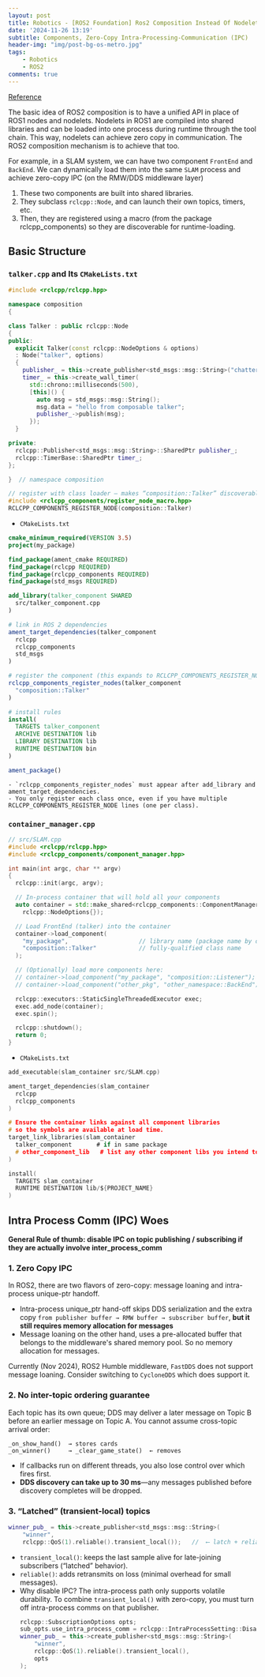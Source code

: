 ```yaml
---
layout: post
title: Robotics - [ROS2 Foundation] Ros2 Composition Instead Of Nodelets
date: '2024-11-26 13:19'
subtitle: Components, Zero-Copy Intra-Processing-Communication (IPC)
header-img: "img/post-bg-os-metro.jpg"
tags:
    - Robotics
    - ROS2
comments: true
---
```


[Reference](https://docs.ros.org/en/humble/Concepts/Intermediate/About-Composition.html#id2)

The basic idea of ROS2 composition is to have a unified API in place of ROS1 nodes and nodelets. Nodelets in ROS1 are compiled into shared libraries and can be loaded into one process during runtime through the tool chain. This way, nodelets can achieve zero copy in communication. The ROS2 composition mechanism is to achieve that too.

For example, in a SLAM system, we can have two component `FrontEnd` and `BackEnd`. We can dynamically load them into the same `SLAM` process and achieve zero-copy IPC (on the RMW/DDS middleware layer)

1. These two components are built into shared libraries. 
2. They subclass `rclcpp::Node`, and can launch their own topics, timers, etc. 
3. Then, they are registered using a macro (from the package rclcpp_components) so they are discoverable for runtime-loading.

## Basic Structure

### `talker.cpp` and Its `CMakeLists.txt`

```cpp
#include <rclcpp/rclcpp.hpp>

namespace composition
{

class Talker : public rclcpp::Node
{
public:
  explicit Talker(const rclcpp::NodeOptions & options)
  : Node("talker", options)
  {
    publisher_ = this->create_publisher<std_msgs::msg::String>("chatter", 10);
    timer_ = this->create_wall_timer(
      std::chrono::milliseconds(500),
      [this]() {
        auto msg = std_msgs::msg::String();
        msg.data = "hello from composable talker";
        publisher_->publish(msg);
      });
  }

private:
  rclcpp::Publisher<std_msgs::msg::String>::SharedPtr publisher_;
  rclcpp::TimerBase::SharedPtr timer_;
};

}  // namespace composition

// register with class loader — makes “composition::Talker” discoverable
#include <rclcpp_components/register_node_macro.hpp>
RCLCPP_COMPONENTS_REGISTER_NODE(composition::Talker)
```

- `CMakeLists.txt`

```cmake
cmake_minimum_required(VERSION 3.5)
project(my_package)

find_package(ament_cmake REQUIRED)
find_package(rclcpp REQUIRED)
find_package(rclcpp_components REQUIRED)
find_package(std_msgs REQUIRED)

add_library(talker_component SHARED
  src/talker_component.cpp
)

# link in ROS 2 dependencies
ament_target_dependencies(talker_component
  rclcpp
  rclcpp_components
  std_msgs
)

# register the component (this expands to RCLCPP_COMPONENTS_REGISTER_NODE)
rclcpp_components_register_nodes(talker_component
  "composition::Talker"
)

# install rules
install(
  TARGETS talker_component
  ARCHIVE DESTINATION lib
  LIBRARY DESTINATION lib
  RUNTIME DESTINATION bin
)

ament_package()
```
    - `rclcpp_components_register_nodes` must appear after add_library and ament_target_dependencies.
    - You only register each class once, even if you have multiple RCLCPP_COMPONENTS_REGISTER_NODE lines (one per class).

### `container_manager.cpp`

```cpp
// src/SLAM.cpp
#include <rclcpp/rclcpp.hpp>
#include <rclcpp_components/component_manager.hpp>

int main(int argc, char ** argv)
{
  rclcpp::init(argc, argv);

  // In-process container that will hold all your components
  auto container = std::make_shared<rclcpp_components::ComponentManager>(
    rclcpp::NodeOptions{});

  // Load FrontEnd (talker) into the container
  container->load_component(
    "my_package",                    // library name (package name by default)
    "composition::Talker"            // fully-qualified class name
  );

  // (Optionally) load more components here:
  // container->load_component("my_package", "composition::Listener");
  // container->load_component("other_pkg", "other_namespace::BackEnd");

  rclcpp::executors::StaticSingleThreadedExecutor exec;
  exec.add_node(container);
  exec.spin();

  rclcpp::shutdown();
  return 0;
}
```

- `CMakeLists.txt`

```c
add_executable(slam_container src/SLAM.cpp)

ament_target_dependencies(slam_container
  rclcpp
  rclcpp_components
)

# Ensure the container links against all component libraries
# so the symbols are available at load time.
target_link_libraries(slam_container
  talker_component       # if in same package
  # other_component_lib   # list any other component libs you intend to load
)

install(
  TARGETS slam_container
  RUNTIME DESTINATION lib/${PROJECT_NAME}
)
```

## Intra Process Comm (IPC) Woes

**General Rule of thumb: disable IPC on topic publishing / subscribing if they are actually involve inter_process_comm**

### 1. Zero Copy IPC
In ROS2, there are two flavors of zero-copy: message loaning and intra-process unique-ptr handoff.

- Intra-process unique_ptr hand-off skips DDS serialization and the extra copy `from publisher buffer → RMW buffer → subscriber buffer`, **but it still requires memory allocation for messages**
- Message loaning on the other hand, uses a pre-allocated buffer that belongs to the middleware's shared memory pool. So no memory allocation for messages.

Currently (Nov 2024), ROS2 Humble middleware, `FastDDS` does not support message loaning. Consider switching to `CycloneDDS` which does support it.

### 2. No inter-topic ordering guarantee

Each topic has its own queue; DDS may deliver a later message on Topic B before an earlier message on Topic A. You cannot assume cross-topic arrival order:

```
_on_show_hand()  → stores cards  
_on_winner()     → _clear_game_state()  ← removes
```

- If callbacks run on different threads, you also lose control over which fires first.
- **DDS discovery can take up to 30 ms**—any messages published before discovery completes will be dropped.

### 3. “Latched” (transient-local) topics

```cpp
winner_pub_ = this->create_publisher<std_msgs::msg::String>(
    "winner",
    rclcpp::QoS(1).reliable().transient_local());   //  ⟵ latch + reliable
```

- `transient_local()`: keeps the last sample alive for late-joining subscribers (“latched” behavior).
- `reliable()`: adds retransmits on loss (minimal overhead for small messages).
- Why disable IPC? The intra-process path only supports volatile durability. To combine `transient_local()` with zero-copy, you must turn off intra-process comms on that publisher.
    ```cpp
    rclcpp::SubscriptionOptions opts;
    sub_opts.use_intra_process_comm = rclcpp::IntraProcessSetting::Disable;
    winner_pub_ = this->create_publisher<std_msgs::msg::String>(
        "winner",
        rclcpp::QoS(1).reliable().transient_local(),
        opts
    );
    ```
